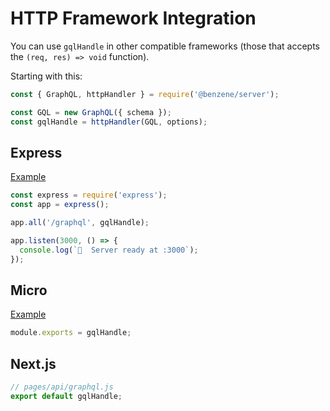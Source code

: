 # HTTP Framework Integration

You can use `gqlHandle` in other compatible frameworks (those that accepts the `(req, res) => void` function).

Starting with this:

```js
const { GraphQL, httpHandler } = require('@benzene/server');

const GQL = new GraphQL({ schema });
const gqlHandle = httpHandler(GQL, options);
```

## Express

[Example](https://github.com/hoangvvo/benzene/tree/main/examples/with-express)

```js
const express = require('express');
const app = express();

app.all('/graphql', gqlHandle);

app.listen(3000, () => {
  console.log(`🚀  Server ready at :3000`);
});
```

## Micro

[Example](https://github.com/hoangvvo/benzene/tree/main/examples/with-micro)

```js
module.exports = gqlHandle;
```

## Next.js

```js
// pages/api/graphql.js
export default gqlHandle;
```